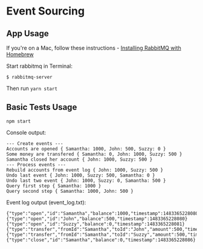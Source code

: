 # Event Sourcing

## App Usage

If you're on a Mac, follow these instructions - [Installing RabbitMQ with Homebrew](https://www.rabbitmq.com/install-homebrew.html)

Start rabbitmq in Terminal:
```
$ rabbitmq-server
```

Then run `yarn start`

## Basic Tests Usage

```
npm start
```

Console output:

```
--- Create events ---
Accounts are opened { Samantha: 1000, John: 500, Suzzy: 0 }
Some money are transfered { Samantha: 0, John: 1000, Suzzy: 500 }
Samantha closed her account { John: 1000, Suzzy: 500 }
--- Process events ---
Rebuild accounts from event log { John: 1000, Suzzy: 500 }
Undo last event { John: 1000, Suzzy: 500, Samantha: 0 }
Undo last two event { John: 1000, Suzzy: 0, Samantha: 500 }
Query first step { Samantha: 1000 }
Query second step { Samantha: 1000, John: 500 }
```

Event log output (event_log.txt):

```
{"type":"open","id":"Samantha","balance":1000,"timestamp":1483365228080}
{"type":"open","id":"John","balance":500,"timestamp":1483365228080}
{"type":"open","id":"Suzzy","balance":0,"timestamp":1483365228081}
{"type":"transfer","fromId":"Samantha","toId":"John","amount":500,"timestamp":1483365228085}
{"type":"transfer","fromId":"Samantha","toId":"Suzzy","amount":500,"timestamp":1483365228086}
{"type":"close","id":"Samantha","balance":0,"timestamp":1483365228086}
```
